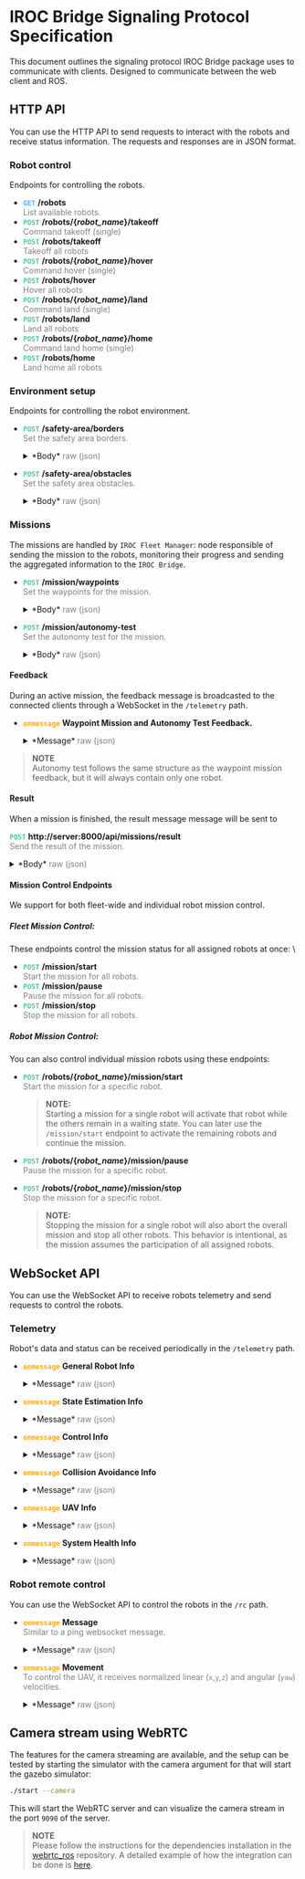 # IROC Bridge Signaling Protocol Specification
This document outlines the signaling protocol  IROC Bridge package uses to communicate with clients.
Designed to communicate between the web client and ROS.

## HTTP API

You can use the HTTP API to send requests to interact with the robots and receive status information.
The requests and responses are in JSON format.

### Robot control
Endpoints for controlling the robots.

* <b style="color: #61affe">`GET`</b>
  **/robots**  
  <span style="color:gray">
   List available robots. 
  </span> 
* <b style="color: #48cc90">`POST`</b> 
  **/robots/{_robot_name_}/takeoff**  
  <span style="color:gray">
   Command takeoff (single) 
  </span>
* <b style="color: #49CC90">`POST`</b> 
  **/robots/takeoff**  
  <span style="color:gray">
   Takeoff all robots 
  </span>
* <b style="color: #49cc90">`POST`</b> 
  **/robots/{_robot_name_}/hover**  
  <span style="color:gray">
   Command hover (single) 
  </span>
* <b style="color: #49cc90">`POST`</b>
  **/robots/hover**  
  <span style="color:gray">
   Hover all robots 
  </span>
* <b style="color: #49cc90">`POST`</b>
  **/robots/{_robot_name_}/land**  
  <span style="color:gray">
   Command land (single) 
  </span>
* <b style="color: #49cc90">`POST`</b>
  **/robots/land**  
  <span style="color:gray">
   Land all robots 
  </span>
* <b style="color: #49cc90">`POST`</b>
  **/robots/{_robot_name_}/home**  
  <span style="color:gray">
   Command land home (single) 
  </span>
* <b style="color: #49cc90">`POST`</b>
  **/robots/home**  
  <span style="color:gray">
   Land home all robots 
  </span>

### Environment setup
Endpoints for controlling the robot environment.

* <b style="color: #49cc90">`POST`</b>
  **/safety-area/borders**   
  <span style="color:gray">
   Set the safety area borders.
  </span>
  <details>
  <summary>
  *Body* <span style="color:gray">raw (json)</span>
  </summary>

  ```json
  {
      "points": [
          {
              "x": 47.397760,
              "y": 8.545254
          },
          {
              "x": 47.397719,
              "y": 8.545436
          },
          {
              "x": 47.397601,
              "y": 8.545367
          },
          {
              "x": 47.397657,
              "y": 8.545191
          }
      ],
      "height_id": 1,
      "max_z": 347,
      "min_z": 343
  }
  ```
  </details>

* <b style="color: #49cc90">`POST`</b>
  **/safety-area/obstacles**   
  <span style="color:gray">
   Set the safety area obstacles.
  </span>
  <details>
  <summary>
  *Body* <span style="color:gray">raw (json)</span>
  </summary>

  ```json
  {
      "points": [
          {
              "x": 47.397760,
              "y": 8.545254
          },
          {
              "x": 47.397719,
              "y": 8.545436
          },
          {
              "x": 47.397601,
              "y": 8.545367
          },
          {
              "x": 47.397657,
              "y": 8.545191
          }
      ],
      "height_id": 1,
      "max_z": 347,
      "min_z": 343
  }
  ```
  </details>

### Missions
The missions are handled by `IROC Fleet Manager`: node responsible of sending the mission to the robots, monitoring their progress and sending the aggregated information to the `IROC Bridge`. 

* <b style="color: #49cc90">`POST`</b>
  **/mission/waypoints**  
  <span style="color:gray">
   Set the waypoints for the mission.
  </span>
  <details>
  <summary>
  *Body* <span style="color:gray">raw (json)</span>
  </summary>

  ```json
  {
      "robot_name": "uav1",
      "frame_id": 0,
      "height_id": 0,
      "points": [
          {
              "x": 10,
              "y": 10,
              "z": 2,
              "heading": 1
          },
          {
              "x": -10,
              "y": 10,
              "z": 2,
              "heading": 3
          }
      ],
      "terminal_action": 1
  }
  ```
  </details>

* <b style="color: #49cc90">`POST`</b>
  **/mission/autonomy-test**  
  <span style="color:gray">
   Set the autonomy test for the mission.
  </span>
  <details>
  <summary>
  *Body* <span style="color:gray">raw (json)</span>
  </summary>

  ```json
  {
      "robot_name": "uav1",
      "frame_id": 0,
      "height_id": 0,
      "points": [
          {
              "x": 10,
              "y": 10,
              "z": 2,
              "heading": 1
          },
          {
              "x": -10,
              "y": 10,
              "z": 2,
              "heading": 3
          }
      ],
      "terminal_action": 1
  }
  ```
  </details>

#### Feedback  
During an active mission, the feedback message is broadcasted to the connected clients through a WebSocket in the `/telemetry` path.

* <b style="color: orange">`onmessage`</b>
  **Waypoint Mission and Autonomy Test Feedback.**  
  <details>
  <summary>
  *Message* <span style="color:gray">raw (json)</span>
  </summary>

  ```json
  {
    "type": "WaypointMissionFeedback",
    "progress": 0.75,
    "mission_state": "IN_PROGRESS",
    "message": "EXECUTING",
    "robots": [
      {
        "robot_name": "uav1",
        "message": "EXECUTING",
        "mission_progress": 0.6,
        "current_goal": 2,
        "distance_to_goal": 15.3,
        "goal_estimated_arrival_time": 30,
        "goal_progress": 0.8,
        "distance_to_finish": 50.2,
        "finish_estimated_arrival_time": 50
      },
      {
        "robot_name": "uav2",
        "message": "EXECUTING",
        "mission_progress": 0.45,
        "current_goal": 1,
        "distance_to_goal": 5.7,
        "goal_estimated_arrival_time": 30,
        "goal_progress": 0.95,
        "distance_to_finish": 75.8,
        "finish_estimated_arrival_time": 50
      }
    ]
  }
  ```
  </details>

> **NOTE** \
> Autonomy test follows the same structure as the waypoint mission feedback, but it will always contain only one robot.

#### Result
When a mission is finished, the result message message will be sent to

<b style="color: #49cc90">`POST`</b> 
**http://server:8000/api/missions/result**  
<span style="color:gray">
  Send the result of the mission.
</span> 
<details>
  <summary>
  *Body* <span style="color:gray">raw (json)</span>
  </summary>

  ```json
  {
    "success": true,
    "message": "All robots finished succesfully",
    "robot_results": [
      {
        "robot_name": "uav1",
        "success": true,
        "message": "Robot finished successfully"
      },
      {
        "robot_name": "uav2",
        "success": true, 
        "message": "Robot finished successfully"
      }
    ]
  }
  ```
</details>

#### Mission Control Endpoints 
We support for both fleet-wide and individual robot mission control.

##### Fleet Mission Control:
These endpoints control the mission status for all assigned robots at once: \

* <b style="color: #49cc90">`POST`</b>
  **/mission/start**  
  <span style="color:gray">
   Start the mission for all robots.
  </span>
* <b style="color: #49cc90">`POST`</b>
  **/mission/pause**  
  <span style="color:gray">
   Pause the mission for all robots.
  </span>
* <b style="color: #49cc90">`POST`</b>
  **/mission/stop**  
  <span style="color:gray">
   Stop the mission for all robots.
  </span>

##### Robot Mission Control:
You can also control individual mission robots using these endpoints:

* <b style="color: #49cc90">`POST`</b>
  **/robots/{_robot_name_}/mission/start**  
    <span style="color:gray">
     Start the mission for a specific robot.
    </span>

    > **NOTE:** \
    > Starting a mission for a single robot will activate that robot while the others remain in a waiting state. You can later use the `/mission/start` endpoint to activate the remaining robots and continue the mission.
* <b style="color: #49cc90">`POST`</b>
  **/robots/{_robot_name_}/mission/pause**  
  <span style="color:gray">
   Pause the mission for a specific robot.
  </span>
* <b style="color: #49cc90">`POST`</b>
  **/robots/{_robot_name_}/mission/stop**  
    <span style="color:gray">
     Stop the mission for a specific robot.
    </span>
    
    > **NOTE:** \
    > Stopping the mission for a single robot will also abort the overall mission and stop all other robots. This behavior is intentional, as the mission assumes the participation of all assigned robots. 

## WebSocket API

You can use the WebSocket API to receive robots telemetry and send requests to control the robots. 

### Telemetry

Robot's data and status can be received periodically in the `/telemetry` path.

* <b style="color: orange">`onmessage`</b>
  **General Robot Info**  
  <details>
    <summary>
    *Message* <span style="color:gray">raw (json)</span>
    </summary>

    ```json
    {
      "errors": [],
      "type": "GeneralRobotInfo",
      "ready_to_start": 1,
      "problems_preventing_start": [],
      "battery_state": {
        "wh_drained": -1,
        "percentage": -1,
        "voltage": -1
      },
      "robot_type": 0,
      "robot_name": "uav2"
    }
    ```
  </details>

* <b style="color: orange">`onmessage`</b>
  **State Estimation Info**   
  <details>
    <summary>
    *Message* <span style="color:gray">raw (json)</span>
    </summary>
    
    ```json
    {
      "type": "StateEstimationInfo",
      "switchable_estimators": [
        "gps_baro",
        "gps_garmin"
      ],
      "velocity": {
        "angular": {
          "z": 0,
          "y": 0,
          "x": 0
        },
        "linear": {
          "z": 4.6765261112091244e-21,
          "y": 0,
          "x": 0
        }
      },
      "global_pose": {
        "heading": 1.02729905983773,
        "altitude": 340,
        "longitude": 8.545800727209587,
        "latitude": 47.39776586900617
      },
      "local_pose": {
        "z": 0.059999996605801006,
        "heading": 1.02729905983773,
        "y": 2.4504742256806935,
        "x": 15.614331170562465
      },
      "current_estimator": "gps_baro",
      "above_ground_level_height": 0.059999996605801,
      "running_estimators": [
        "gps_baro",
        "gps_garmin"
      ],
      "acceleration": {
        "angular": {
          "z": 0,
          "y": 0,
          "x": 0
        },
        "linear": {
          "z": 1.0095692646347513e-18,
          "y": 0,
          "x": 0
        }
      },
      "estimation_frame": "uav2/gps_garmin_origin",
      "robot_name": "uav2"
    }
    ```
  </details>

* <b style="color: orange">`onmessage`</b>
  **Control Info**
  <details>
    <summary>
    *Message* <span style="color:gray">raw (json)</span>
    </summary>
    
    ```json
    {
      "type": "ControlInfo",
      "thrust": null,
      "available_trackers": [],
      "active_tracker": "unknown",
      "available_controllers": [],
      "active_controller": "unknown",
      "robot_name": "uav2"
    }
    ```
  </details>

* <b style="color: orange">`onmessage`</b>
  **Collision Avoidance Info**   
  <details>
    <summary>
    *Message* <span style="color:gray">raw (json)</span>
    </summary>
    
    ```json
    {
      "type": "CollisionAvoidanceInfo",
      "other_robots_visible": [
        "uav1"
      ],
      "collision_avoidance_enabled": 1,
      "avoiding_collision": 0,
      "robot_name": "uav2"
    }
    ```
  </details>

* <b style="color: orange">`onmessage`</b>
  **UAV Info**   
  <details>
    <summary>
    *Message* <span style="color:gray">raw (json)</span>
    </summary>
  
    ```json
    {
      "mass_nominal": null,
      "type": "UavInfo",
      "flight_duration": 0,
      "flight_state": "OFFBOARD",
      "offboard": 1,
      "armed": 1,
      "robot_name": "uav2"
    }
    ```
  </details>

* <b style="color: orange">`onmessage`</b>
  **System Health Info**
  <details>
    <summary>
    *Message* <span style="color:gray">raw (json)</span>
    </summary>
  
    ```json
    {
      "free_ram": 22.789223,
      "robot_name": "uav2",
      "cpu_load": 10.102389,
      "mag_strength": null,
      "total_ram": 30.061069,
      "type": "SystemHealthInfo",
      "mag_uncertainty": null,
      "free_hdd": 1393,
      "state_estimation_rate": 20.080807,
      "hw_api_rate": 99.019608,
      "control_manager_rate": 0.990196,
      "gnss_uncertainty": 0,
      "node_cpu_loads": [
        [
          "/uav2/hw_api",
          1.09215
        ],
        [
          "/uav2/constraint_manager",
          1.09215
        ],
        [
          "/uav2/control_manager",
          1.09215
        ],
        [
          "/uav2/estimation_manager",
          0
        ]
      ],
      "available_sensors": [
        {
          "name": "pixhawk",
          "status": "NOT_IMPLEMENTED",
          "ready": 1,
          "rate": -1
        },
        {
          "rate": -1,
          "ready": 1,
          "status": "NOT_IMPLEMENTED",
          "name": "garmin_down"
        }
      ]
    }
    ```
  </details>
  
### Robot remote control
You can use the WebSocket API to control the robots in the `/rc` path.

* <b style="color: orange">`onmessage`</b>
  **Message**   
  <span style="color:gray">
  Similar to a ping websocket message.
  </span>
  <details>
    <summary>
    *Message* <span style="color:gray">raw (json)</span>
    </summary>

    ```json
    {
        "command": "message",
        "data": "Hello, World!"
      }
    ```
  </details>

* <b style="color: orange">`onmessage`</b>
  **Movement**   
  <span style="color:gray">
  To control the UAV, it receives normalized linear (`x`,`y`,`z`) and angular (`yaw`) velocities.
  </span>
  <details>
    <summary>
    *Message* <span style="color:gray">raw (json)</span>
    </summary>

    ```json
    {
        "command": "move",
        "robot_name": "uav1",
        "data": {
            "x": 1.0,
            "y": -0.5,
            "z": 0,
            "heading": 1.0
        }
    }
    ```
  </details>

## Camera stream using WebRTC

The features for the camera streaming are available, and the setup can be tested by starting the simulator with the camera argument for that will start the gazebo simulator:

```sh
./start --camera
```

This will start the WebRTC server and can visualize the camera stream in the port `9090` of the server.

> **NOTE** \
> Please follow the instructions for the dependencies installation in the [webrtc_ros](https://github.com/fly4future/webrtc_ros) repository. A detailed example of how the integration can be done is [here](https://github.com/fly4future/webrtc_ros/blob/develop/web/TUTORIAL.md).

 
